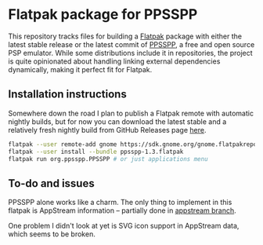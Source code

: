 # Flatpak package for PPSSPP

This repository tracks files for building a [Flatpak][1] package with either
the latest stable release or the latest commit of [PPSSPP][2], a free and open
source PSP emulator. While some distributions include it in repositories, the
project is quite opinionated about handling linking external dependencies
dynamically, making it perfect fit for Flatpak.

## Installation instructions
Somewhere down the road I plan to publish a Flatpak remote with automatic
nightly builds, but for now you can download the latest stable and a relatively
fresh nightly build from GitHub Releases page [here][3].

```sh
flatpak --user remote-add gnome https://sdk.gnome.org/gnome.flatpakrepo
flatpak --user install --bundle ppsspp-1.3.flatpak
flatpak run org.ppsspp.PPSSPP # or just applications menu
```

## To-do and issues
PPSSPP alone works like a charm. The only thing to implement in this
flatpak is AppStream information – partially done in [appstream branch][4].

One problem I didn't look at yet is SVG icon support in AppStream data, which
seems to be broken.

[1]: http://flatpak.org/
[2]: http://ppsspp.org/
[3]: https://github.com/Barthalion/flatpak-ppsspp/releases
[4]: https://github.com/Barthalion/flatpak-ppsspp/tree/appstream
